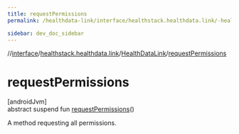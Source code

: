 ```yaml
---
title: requestPermissions
permalink: /healthdata-link/interface/healthstack.healthdata.link/-health-data-link/request-permissions.html

sidebar: dev_doc_sidebar
---
```

//[interface](../../../interface.html)/[healthstack.healthdata.link](../index.html)/[HealthDataLink](index.html)/[requestPermissions](request-permissions.html)



# requestPermissions



[androidJvm]\
abstract suspend fun [requestPermissions](request-permissions.html)()



A method requesting all permissions.





